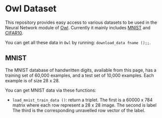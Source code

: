 # Owl Dataset

This repository provides easy access to various datasets to be used in the Neural Network module of [Owl](https://github.com/ryanrhymes/owl).
Currently it mainly includes [MNIST](http://yann.lecun.com/exdb/mnist/) and [CIFAR10](https://www.cs.toronto.edu/~kriz/cifar.html).

You can get all these data in `Owl` by running: `download_data fname ();;`.

## MNIST

The MNIST database of handwritten digits, available from this page, has a training set of 60,000 examples, and a test set of 10,000 examples. Each example is of size 28 x 28.

You can get MNIST data via these functions:

- `load_mnist_train_data ()`: return a triplet.
   The first is a 60000 x 784 matrix where each row represent a 28 x 28 image.
   The second is label
   The third is the corresponding unravelled row vector of the label.
